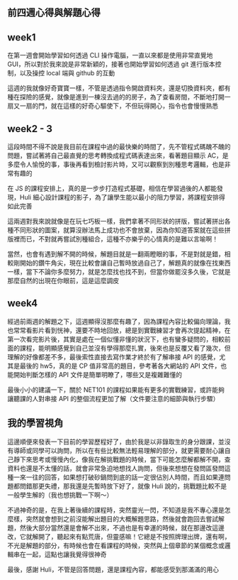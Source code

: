 ## 前四週心得與解題心得

## week1
在第一週會開始學習如何透過 CLI 操作電腦，一直以來都是使用非常直覺地 GUI，所以對於我來說是非常新穎的，接著也開始學習如何透過 git 進行版本控制，以及操控 local 端與 github 的互動

這週的我就像好奇寶寶一樣，不管是透過指令開啟資料夾，還是切換資料夾，都有種在探險的感覺，就像是進到一棟沒去過的的房子，為了查看房間，不斷地打開一扇又一扇的門，就在這樣的好奇心驅使下，不但玩得開心，指令也會慢慢熟悉

## week2 - 3
這段時間不得不說是我目前在課程中過的最快樂的時間了，先不管程式碼醜不醜的問題，嘗試著將自己最直覺的思考轉換成程式碼表達出來，看著題目顯示 AC，是多麼令人愉悅的事，事後再看到檢討影片時，又可以觀察到別種思考邏輯，也是非常有趣的

在 JS 的課程安排上，真的是一步步打造程式基礎，相信在學習過後的人都能發現，Huli 細心設計課程的影子，為了讓學生能以最小的阻力學習，將課程安排得如此完善

這兩週對我來說就像是在玩七巧板一樣，我們拿著不同形狀的拼版，嘗試著拼出各種不同形狀的圖案，就算沒辦法馬上成功也不會放棄，因為你知道答案就在這些拼版裡而已，不對就再嘗試別種組合，這種不亦樂乎的心情真的是難以言喻啊！

當然，也會有遇到解不開的時候，解題目就是一翻兩瞪眼的事，不是對就是錯，相較剛開始的鑽牛角尖，現在比較會讓自己暫時放過自己了，解題真的就像在找東西一樣，當下不論你多麼努力，就是怎麼找也找不到，但當你做罷沒多久後，它就是那麼自然的出現在你眼前，這是這麼調皮

## week4
經過前兩週的解題之下，這週顯得沒那麼有趣了，因為課程內容比較偏向理論，我也常常看影片看到恍神，還要不時地回放，總是到實戰練習才會再次提起精神，在第一次看完影片後，其實是處在一個似懂非懂的狀況下，也有蠻多疑問的，相較前面的課程，能明顯感覺到自己並沒有學得那麼扎實，後來也是反覆又看了幾次，但理解的好像都差不多，最後索性直接去寫作業才終於有了解串接 API 的感覺，尤其是最後的 hw5，真的是 CP 值非常高的題目，參考著各大網站的 API 文件，也能開始判斷怎樣的 API 文件是簡單明瞭了，哪些又是複雜難懂的

最後小小的建議一下，關於 NET101 的課程如果能有更多的實戰練習，或許能夠讓聽課的人對串接 API 的整個流程更加了解（文件要注意的細節與執行步驟）

## 我的學習視角
這邊順便來發表一下目前的學習歷程好了，由於我是以非錄取生的身分跟課，並沒有導師或同學可以詢問，所以在有些比較無法輕易理解的部分，就更需要耐心讓自己靜下來思考或慢慢內化，像我在解挑戰題的時候，當下可能怎麼解都解不開，查資料也還是不太懂的話，就會非常急迫地想找人詢問，但後來想想在發問區發問這種一來一往的回答，如果想打破砂鍋問到底的話一定很佔別人時間，而且如果連問題都問錯那更失禮，那我還是先暫時放下好了，就像 Huli 說的，挑戰題比較不是一般學生解的（我也想挑戰一下啊～）

不過神奇的是，在我上著後續的課程時，突然靈光一閃，不知道是我不專心還是怎麼樣，突然就會想到之前沒能解出題目的大概解題思路，然後就會跑回去嘗試解題，然後大部分當然還是會解不出來，不過也是有幸運的時候，就在那邊改這邊改，它就解開了，聽起來有點荒唐，但靈感嘛！它總是不按照牌理出牌，還有啊，不光是解題的部分，有時候也會在看課程的時候，突然與上個章節的某個概念或邏輯串在一起，這點也讓我覺得很神奇

最後，感謝 Huli，不管是回答問題，還是課程內容，都能感受到那滿滿的用心
